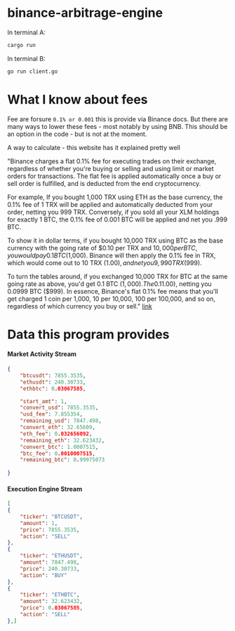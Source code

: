 # binance-arbitrage-engine


In terminal A:
```bash
cargo run
```

In terminal B:
```bash
go run client.go 
```

# What I know about fees
Fee are forsure `0.1% or 0.001` this is provide via Binance docs. But there are many ways to lower these fees - most notably by using BNB. This should be an option in the code - but is not at the moment.


A way to calculate - this website has it explained pretty well

"Binance charges a flat 0.1% fee for executing trades on their exchange, regardless of whether you're buying or selling and using limit or market orders for transactions. The flat fee is applied automatically once a buy or sell order is fulfilled, and is deducted from the end cryptocurrency.

For example, If you bought 1,000 TRX using ETH as the base currency, the 0.1% fee of 1 TRX will be applied and automatically deducted from your order, netting you 999 TRX. Conversely, if you sold all your XLM holdings for exactly 1 BTC, the 0.1% fee of 0.001 BTC will be applied and net you .999 BTC.

To show it in dollar terms, if you bought 10,000 TRX using BTC as the base currency with the going rate of $0.10 per TRX and $10,000 per BTC, you would pay 0.1 BTC ($1,000). Binance will then apply the 0.1% fee in TRX, which would come out to 10 TRX ($1.00), and net you 9,990 TRX ($999).

To turn the tables around, if you exchanged 10,000 TRX for BTC at the same going rate as above, you'd get 0.1 BTC ($1,000). The 0.1% fee would then be applied in BTC, which would come out to 0.0001 BTC ($1.00), netting you 0.0999 BTC ($999). In essence, Binance's flat 0.1% fee means that you'll get charged 1 coin per 1,000, 10 per 10,000, 100 per 100,000, and so on, regardless of which currency you buy or sell." [link](https://smartphones.gadgethacks.com/how-to/binance-101-fees-fine-print-you-need-know-before-trading-bitcoins-other-cryptocurrencies-0182067/)

# Data this program provides

#### Market Activity Stream
```JSON
{
    "btcusdt": 7855.3535,
    "ethusdt": 240.30733,
    "ethbtc": 0.03067585,

    "start_amt": 1,
    "convert_usd": 7855.3535,
    "usd_fee": 7.855354,
    "remaining_usd": 7847.498,
    "convert_eth": 32.65609,
    "eth_fee": 0.032656092,
    "remaining_eth": 32.623432,
    "convert_btc": 1.0007515,
    "btc_fee": 0.0010007515,
    "remaining_btc": 0.99975073 
    
}
```

#### Execution Engine Stream
```JSON
[
{
	"ticker": "BTCUSDT",
	"amount": 1,
	"price": 7855.3535,
	"action": "SELL"
},
{
	"ticker": "ETHUSDT",
	"amount": 7847.498,
	"price": 240.30733,
	"action": "BUY"
},
{
	"ticker": "ETHBTC",
	"amount": 32.623432,
	"price": 0.03067585,
	"action": "SELL"
},]
```